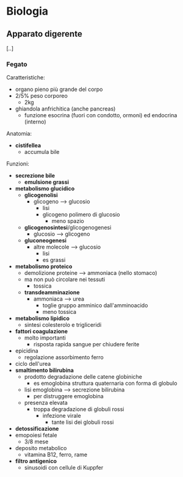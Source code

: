 # Biologia
## Apparato digerente

[..]


### Fegato

Caratteristiche:
- organo pieno più grande del corpo
- 2/5% peso corporeo
  - 2kg
- ghiandola anfrichitica (anche pancreas)
  - funzione esocrina (fuori con condotto, ormoni) ed endocrina (interno)

Anatomia:
- **cistifellea**
  - accumula bile

Funzioni:
- **secrezione bile**
  - **emulsione grassi**
- **metabolismo glucidico**
  - **glicogenolisi**
    - glicogeno --> glucosio
      - lisi
      - glicogeno polimero di glucosio
        - meno spazio
  - **glicogenosintesi**/glicogenogenesi
    - glucosio --> glicogeno
  - **gluconeogenesi**
    - altre molecole --> glucosio
      - lisi
      - es grassi
- **metabolismo proteico**
  - demolizione proteine --> ammoniaca (nello stomaco)
  - ma non può circolare nei tessuti
    - tossica
  - **transdeamminazione**
    - ammoniaca --> urea
      - toglie gruppo amminico dall'amminoacido
      - meno tossica
- **metabolismo lipidico**
  - sintesi colesterolo e trigliceridi
- **fattori coagulazione**
  - molto importanti
    - risposta rapida sangue per chiudere ferite
- epicidina
  - regolazione assorbimento ferro
- ciclo dell'urea
- **smaltimento bilirubina**
  - prodotto degradazione delle catene globiniche
    - es emoglobina struttura quaternaria con forma di globulo
  - lisi emoglobina --> secrezione bilirubina
    - per distruggere emoglobina
  - presenza elevata
    - troppa degradazione di globuli rossi
      - infezione virale
        - tante lisi dei globuli rossi
- **detossificazione**
- emopoiesi fetale
  - 3/8 mese
- deposito metabolico
  - vitamina B12, ferro, rame
- **filtro antigenico**
  - sinusoidi con cellule di Kuppfer
